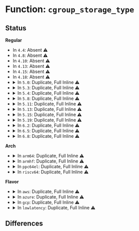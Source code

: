 # Function: <code>cgroup_storage_type</code>

## Status
<b>Regular</b>
<ul>
<li>
In <code>4.4</code>: Absent ⚠️
</li>
<li>
In <code>4.8</code>: Absent ⚠️
</li>
<li>
In <code>4.10</code>: Absent ⚠️
</li>
<li>
In <code>4.13</code>: Absent ⚠️
</li>
<li>
In <code>4.15</code>: Absent ⚠️
</li>
<li>
In <code>4.18</code>: Absent ⚠️
</li>
<li>
<details>
<summary>In <code>5.0</code>: Duplicate, Full Inline ⚠️</summary>

**Collision:** Static Duplication

**Inline:** Full

**Transformation:** False

**Instances:**

```
In kernel/bpf/helpers.c (ffffffff811d1fd5)
Location: include/linux/bpf-cgroup.h:112
Inline: True
Inline callers:
  - kernel/bpf/helpers.c:bpf_get_local_storage
```
```
In kernel/bpf/local_storage.c (ffffffff811d8732)
Location: include/linux/bpf-cgroup.h:112
Inline: True
Inline callers:
  - kernel/bpf/local_storage.c:bpf_cgroup_storage_free
  - kernel/bpf/local_storage.c:bpf_cgroup_storage_release
  - kernel/bpf/local_storage.c:bpf_cgroup_storage_assign
  - kernel/bpf/local_storage.c:cgroup_storage_seq_show_elem
```
</details>
</li>
<li>
<details>
<summary>In <code>5.3</code>: Duplicate, Full Inline ⚠️</summary>

**Collision:** Static Duplication

**Inline:** Full

**Transformation:** False

**Instances:**

```
In kernel/bpf/helpers.c (ffffffff811e62f5)
Location: include/linux/bpf-cgroup.h:135
Inline: True
Inline callers:
  - kernel/bpf/helpers.c:bpf_get_local_storage
```
```
In kernel/bpf/local_storage.c (ffffffff811ed202)
Location: include/linux/bpf-cgroup.h:135
Inline: True
Inline callers:
  - kernel/bpf/local_storage.c:bpf_cgroup_storage_free
  - kernel/bpf/local_storage.c:bpf_cgroup_storage_release
  - kernel/bpf/local_storage.c:bpf_cgroup_storage_assign
  - kernel/bpf/local_storage.c:cgroup_storage_seq_show_elem
```
</details>
</li>
<li>
<details>
<summary>In <code>5.4</code>: Duplicate, Full Inline ⚠️</summary>

**Collision:** Static Duplication

**Inline:** Full

**Transformation:** False

**Instances:**

```
In kernel/bpf/helpers.c (ffffffff811f2a45)
Location: include/linux/bpf-cgroup.h:135
Inline: True
Inline callers:
  - kernel/bpf/helpers.c:bpf_get_local_storage
```
```
In kernel/bpf/local_storage.c (ffffffff811f9952)
Location: include/linux/bpf-cgroup.h:135
Inline: True
Inline callers:
  - kernel/bpf/local_storage.c:bpf_cgroup_storage_free
  - kernel/bpf/local_storage.c:bpf_cgroup_storage_release
  - kernel/bpf/local_storage.c:bpf_cgroup_storage_assign
  - kernel/bpf/local_storage.c:cgroup_storage_seq_show_elem
```
</details>
</li>
<li>
<details>
<summary>In <code>5.8</code>: Duplicate, Full Inline ⚠️</summary>

**Collision:** Static Duplication

**Inline:** Full

**Transformation:** False

**Instances:**

```
In kernel/bpf/helpers.c (ffffffff812148d5)
Location: include/linux/bpf-cgroup.h:146
Inline: True
Inline callers:
  - kernel/bpf/helpers.c:bpf_get_local_storage
```
```
In kernel/bpf/local_storage.c (ffffffff8121d7d2)
Location: include/linux/bpf-cgroup.h:146
Inline: True
Inline callers:
  - kernel/bpf/local_storage.c:bpf_cgroup_storage_free
  - kernel/bpf/local_storage.c:bpf_cgroup_storage_release
  - kernel/bpf/local_storage.c:bpf_cgroup_storage_assign
  - kernel/bpf/local_storage.c:cgroup_storage_seq_show_elem
```
</details>
</li>
<li>
<details>
<summary>In <code>5.11</code>: Duplicate, Full Inline ⚠️</summary>

**Collision:** Static Duplication

**Inline:** Full

**Transformation:** False

**Instances:**

```
In kernel/bpf/helpers.c (ffffffff812163b5)
Location: include/linux/bpf-cgroup.h:150
Inline: True
Inline callers:
  - kernel/bpf/helpers.c:bpf_get_local_storage
```
```
In kernel/bpf/local_storage.c (ffffffff812204e2)
Location: include/linux/bpf-cgroup.h:150
Inline: True
Inline callers:
  - kernel/bpf/local_storage.c:bpf_cgroup_storage_alloc
  - kernel/bpf/local_storage.c:bpf_cgroup_storage_assign
  - kernel/bpf/local_storage.c:cgroup_storage_seq_show_elem
  - kernel/bpf/local_storage.c:cgroup_storage_map_free
```
</details>
</li>
<li>
<details>
<summary>In <code>5.13</code>: Duplicate, Full Inline ⚠️</summary>

**Collision:** Static Duplication

**Inline:** Full

**Transformation:** False

**Instances:**

```
In kernel/bpf/helpers.c (ffffffff81219155)
Location: include/linux/bpf-cgroup.h:166
Inline: True
Inline callers:
  - kernel/bpf/helpers.c:bpf_get_local_storage
```
```
In kernel/bpf/local_storage.c (ffffffff81223f72)
Location: include/linux/bpf-cgroup.h:166
Inline: True
Inline callers:
  - kernel/bpf/local_storage.c:bpf_cgroup_storage_alloc
  - kernel/bpf/local_storage.c:bpf_cgroup_storage_assign
  - kernel/bpf/local_storage.c:cgroup_storage_seq_show_elem
  - kernel/bpf/local_storage.c:cgroup_storage_map_free
```
</details>
</li>
<li>
<details>
<summary>In <code>5.15</code>: Duplicate, Full Inline ⚠️</summary>

**Collision:** Static Duplication

**Inline:** Full

**Transformation:** False

**Instances:**

```
In kernel/bpf/helpers.c (ffffffff8124f7a5)
Location: include/linux/bpf-cgroup.h:217
Inline: True
Inline callers:
  - kernel/bpf/helpers.c:bpf_get_local_storage
```
```
In kernel/bpf/local_storage.c (ffffffff8125be73)
Location: include/linux/bpf-cgroup.h:217
Inline: True
Inline callers:
  - kernel/bpf/local_storage.c:bpf_cgroup_storage_alloc
  - kernel/bpf/local_storage.c:bpf_cgroup_storage_assign
  - kernel/bpf/local_storage.c:cgroup_storage_seq_show_elem
  - kernel/bpf/local_storage.c:cgroup_storage_map_free
```
</details>
</li>
<li>
<details>
<summary>In <code>5.19</code>: Duplicate, Full Inline ⚠️</summary>

**Collision:** Static Duplication

**Inline:** Full

**Transformation:** False

**Instances:**

```
In kernel/bpf/helpers.c (ffffffff81296935)
Location: include/linux/bpf-cgroup.h:144
Inline: True
Inline callers:
  - kernel/bpf/helpers.c:bpf_get_local_storage
```
```
In kernel/bpf/local_storage.c (ffffffff812a59a3)
Location: include/linux/bpf-cgroup.h:144
Inline: True
Inline callers:
  - kernel/bpf/local_storage.c:bpf_cgroup_storage_alloc
  - kernel/bpf/local_storage.c:bpf_cgroup_storage_assign
  - kernel/bpf/local_storage.c:cgroup_storage_seq_show_elem
  - kernel/bpf/local_storage.c:cgroup_storage_map_free
```
</details>
</li>
<li>
<details>
<summary>In <code>6.2</code>: Duplicate, Full Inline ⚠️</summary>

**Collision:** Static Duplication

**Inline:** Full

**Transformation:** False

**Instances:**

```
In kernel/bpf/local_storage.c (ffffffff8130393b)
Location: include/linux/bpf-cgroup.h:151
Inline: True
Inline callers:
  - kernel/bpf/local_storage.c:bpf_cgroup_storage_alloc
  - kernel/bpf/local_storage.c:bpf_cgroup_storage_assign
  - kernel/bpf/local_storage.c:cgroup_storage_seq_show_elem
  - kernel/bpf/local_storage.c:cgroup_storage_map_free
```
```
In kernel/bpf/cgroup.c (ffffffff81325d05)
Location: include/linux/bpf-cgroup.h:151
Inline: True
Inline callers:
  - kernel/bpf/cgroup.c:bpf_get_local_storage
```
</details>
</li>
<li>
<details>
<summary>In <code>6.5</code>: Duplicate, Full Inline ⚠️</summary>

**Collision:** Static Duplication

**Inline:** Full

**Transformation:** False

**Instances:**

```
In kernel/bpf/local_storage.c (ffffffff8133236b)
Location: include/linux/bpf-cgroup.h:151
Inline: True
Inline callers:
  - kernel/bpf/local_storage.c:bpf_cgroup_storage_alloc
  - kernel/bpf/local_storage.c:bpf_cgroup_storage_assign
  - kernel/bpf/local_storage.c:cgroup_storage_seq_show_elem
  - kernel/bpf/local_storage.c:cgroup_storage_map_free
```
```
In kernel/bpf/cgroup.c (ffffffff81355ed5)
Location: include/linux/bpf-cgroup.h:151
Inline: True
Inline callers:
  - kernel/bpf/cgroup.c:bpf_get_local_storage
```
</details>
</li>
<li>
<details>
<summary>In <code>6.8</code>: Duplicate, Full Inline ⚠️</summary>

**Collision:** Static Duplication

**Inline:** Full

**Transformation:** False

**Instances:**

```
In kernel/bpf/local_storage.c (ffffffff8135691b)
Location: include/linux/bpf-cgroup.h:158
Inline: True
Inline callers:
  - kernel/bpf/local_storage.c:bpf_cgroup_storage_alloc
  - kernel/bpf/local_storage.c:bpf_cgroup_storage_assign
  - kernel/bpf/local_storage.c:cgroup_storage_seq_show_elem
  - kernel/bpf/local_storage.c:cgroup_storage_map_free
```
```
In kernel/bpf/cgroup.c (ffffffff8137ea05)
Location: include/linux/bpf-cgroup.h:158
Inline: True
Inline callers:
  - kernel/bpf/cgroup.c:bpf_get_local_storage
```
</details>
</li>
</ul>
<b>Arch</b>
<ul>
<li>
<details>
<summary>In <code>arm64</code>: Duplicate, Full Inline ⚠️</summary>

**Collision:** Static Duplication

**Inline:** Full

**Transformation:** False

**Instances:**

```
In kernel/bpf/helpers.c (ffff80001027690c)
Location: include/linux/bpf-cgroup.h:135
Inline: True
Inline callers:
  - kernel/bpf/helpers.c:bpf_get_local_storage
```
```
In kernel/bpf/local_storage.c (ffff80001027f32c)
Location: include/linux/bpf-cgroup.h:135
Inline: True
Inline callers:
  - kernel/bpf/local_storage.c:bpf_cgroup_storage_free
  - kernel/bpf/local_storage.c:bpf_cgroup_storage_release
  - kernel/bpf/local_storage.c:bpf_cgroup_storage_assign
  - kernel/bpf/local_storage.c:cgroup_storage_seq_show_elem
```
</details>
</li>
<li>
<details>
<summary>In <code>armhf</code>: Duplicate, Full Inline ⚠️</summary>

**Collision:** Static Duplication

**Inline:** Full

**Transformation:** False

**Instances:**

```
In kernel/bpf/helpers.c (c04a8a00)
Location: include/linux/bpf-cgroup.h:135
Inline: True
Inline callers:
  - kernel/bpf/helpers.c:bpf_get_local_storage
```
```
In kernel/bpf/local_storage.c (c04b0728)
Location: include/linux/bpf-cgroup.h:135
Inline: True
Inline callers:
  - kernel/bpf/local_storage.c:bpf_cgroup_storage_free
  - kernel/bpf/local_storage.c:bpf_cgroup_storage_release
  - kernel/bpf/local_storage.c:bpf_cgroup_storage_assign
  - kernel/bpf/local_storage.c:cgroup_storage_seq_show_elem
```
</details>
</li>
<li>
<details>
<summary>In <code>ppc64el</code>: Duplicate, Full Inline ⚠️</summary>

**Collision:** Static Duplication

**Inline:** Full

**Transformation:** False

**Instances:**

```
In kernel/bpf/helpers.c (c00000000031e8d0)
Location: include/linux/bpf-cgroup.h:135
Inline: True
Inline callers:
  - kernel/bpf/helpers.c:bpf_get_local_storage
```
```
In kernel/bpf/local_storage.c (c0000000003294f8)
Location: include/linux/bpf-cgroup.h:135
Inline: True
Inline callers:
  - kernel/bpf/local_storage.c:bpf_cgroup_storage_free
  - kernel/bpf/local_storage.c:bpf_cgroup_storage_release
  - kernel/bpf/local_storage.c:bpf_cgroup_storage_assign
  - kernel/bpf/local_storage.c:cgroup_storage_seq_show_elem
```
</details>
</li>
<li>
<details>
<summary>In <code>riscv64</code>: Duplicate, Full Inline ⚠️</summary>

**Collision:** Static Duplication

**Inline:** Full

**Transformation:** False

**Instances:**

```
In kernel/bpf/helpers.c (ffffffe0001ae946)
Location: include/linux/bpf-cgroup.h:135
Inline: True
Inline callers:
  - kernel/bpf/helpers.c:bpf_get_local_storage
```
```
In kernel/bpf/local_storage.c (ffffffe0001b6014)
Location: include/linux/bpf-cgroup.h:135
Inline: True
Inline callers:
  - kernel/bpf/local_storage.c:bpf_cgroup_storage_free
  - kernel/bpf/local_storage.c:bpf_cgroup_storage_release
  - kernel/bpf/local_storage.c:bpf_cgroup_storage_assign
  - kernel/bpf/local_storage.c:cgroup_storage_seq_show_elem
```
</details>
</li>
</ul>
<b>Flavor</b>
<ul>
<li>
<details>
<summary>In <code>aws</code>: Duplicate, Full Inline ⚠️</summary>

**Collision:** Static Duplication

**Inline:** Full

**Transformation:** False

**Instances:**

```
In kernel/bpf/helpers.c (ffffffff811eb065)
Location: include/linux/bpf-cgroup.h:135
Inline: True
Inline callers:
  - kernel/bpf/helpers.c:bpf_get_local_storage
```
```
In kernel/bpf/local_storage.c (ffffffff811f1f72)
Location: include/linux/bpf-cgroup.h:135
Inline: True
Inline callers:
  - kernel/bpf/local_storage.c:bpf_cgroup_storage_free
  - kernel/bpf/local_storage.c:bpf_cgroup_storage_release
  - kernel/bpf/local_storage.c:bpf_cgroup_storage_assign
  - kernel/bpf/local_storage.c:cgroup_storage_seq_show_elem
```
</details>
</li>
<li>
<details>
<summary>In <code>azure</code>: Duplicate, Full Inline ⚠️</summary>

**Collision:** Static Duplication

**Inline:** Full

**Transformation:** False

**Instances:**

```
In kernel/bpf/helpers.c (ffffffff811dde15)
Location: include/linux/bpf-cgroup.h:135
Inline: True
Inline callers:
  - kernel/bpf/helpers.c:bpf_get_local_storage
```
```
In kernel/bpf/local_storage.c (ffffffff811e4cc2)
Location: include/linux/bpf-cgroup.h:135
Inline: True
Inline callers:
  - kernel/bpf/local_storage.c:bpf_cgroup_storage_free
  - kernel/bpf/local_storage.c:bpf_cgroup_storage_release
  - kernel/bpf/local_storage.c:bpf_cgroup_storage_assign
  - kernel/bpf/local_storage.c:cgroup_storage_seq_show_elem
```
</details>
</li>
<li>
<details>
<summary>In <code>gcp</code>: Duplicate, Full Inline ⚠️</summary>

**Collision:** Static Duplication

**Inline:** Full

**Transformation:** False

**Instances:**

```
In kernel/bpf/helpers.c (ffffffff811e8e35)
Location: include/linux/bpf-cgroup.h:135
Inline: True
Inline callers:
  - kernel/bpf/helpers.c:bpf_get_local_storage
```
```
In kernel/bpf/local_storage.c (ffffffff811efd42)
Location: include/linux/bpf-cgroup.h:135
Inline: True
Inline callers:
  - kernel/bpf/local_storage.c:bpf_cgroup_storage_free
  - kernel/bpf/local_storage.c:bpf_cgroup_storage_release
  - kernel/bpf/local_storage.c:bpf_cgroup_storage_assign
  - kernel/bpf/local_storage.c:cgroup_storage_seq_show_elem
```
</details>
</li>
<li>
<details>
<summary>In <code>lowlatency</code>: Duplicate, Full Inline ⚠️</summary>

**Collision:** Static Duplication

**Inline:** Full

**Transformation:** False

**Instances:**

```
In kernel/bpf/helpers.c (ffffffff811f71e5)
Location: include/linux/bpf-cgroup.h:135
Inline: True
Inline callers:
  - kernel/bpf/helpers.c:bpf_get_local_storage
```
```
In kernel/bpf/local_storage.c (ffffffff811fe252)
Location: include/linux/bpf-cgroup.h:135
Inline: True
Inline callers:
  - kernel/bpf/local_storage.c:bpf_cgroup_storage_free
  - kernel/bpf/local_storage.c:bpf_cgroup_storage_release
  - kernel/bpf/local_storage.c:bpf_cgroup_storage_assign
  - kernel/bpf/local_storage.c:cgroup_storage_seq_show_elem
```
</details>
</li>
</ul>

## Differences
